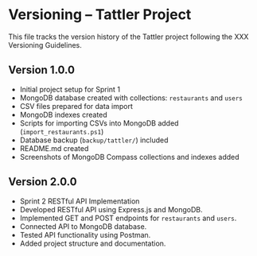 # Versioning – Tattler Project

This file tracks the version history of the Tattler project following the XXX Versioning Guidelines.

## Version 1.0.0
- Initial project setup for Sprint 1
- MongoDB database created with collections: `restaurants` and `users`
- CSV files prepared for data import
- MongoDB indexes created
- Scripts for importing CSVs into MongoDB added (`import_restaurants.ps1`)
- Database backup (`backup/tattler/`) included
- README.md created
- Screenshots of MongoDB Compass collections and indexes added

## Version 2.0.0
- Sprint 2 RESTful API Implementation
- Developed RESTful API using Express.js and MongoDB.
- Implemented GET and POST endpoints for `restaurants` and `users`.
- Connected API to MongoDB database.
- Tested API functionality using Postman.
- Added project structure and documentation.
